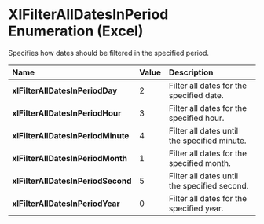 
# XlFilterAllDatesInPeriod Enumeration (Excel)

Specifies how dates should be filtered in the specified period.



|**Name**|**Value**|**Description**|
|:-----|:-----|:-----|
| **xlFilterAllDatesInPeriodDay**|2|Filter all dates for the specified date.|
| **xlFilterAllDatesInPeriodHour**|3|Filter all dates for the specified hour.|
| **xlFilterAllDatesInPeriodMinute**|4|Filter all dates until the specified minute.|
| **xlFilterAllDatesInPeriodMonth**|1|Filter all dates for the specified month.|
| **xlFilterAllDatesInPeriodSecond**|5|Filter all dates until the specified second.|
| **xlFilterAllDatesInPeriodYear**|0|Filter all dates for the specified year.|
